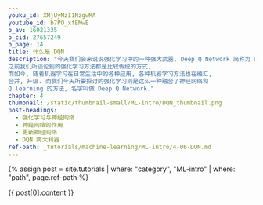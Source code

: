 ```yaml
---
youku_id: XMjUyMzI1NzgwMA
youtube_id: b7PO_xfEMwE
b_av: 16921335
b_cid: 27657249
b_page: 14
title: 什么是 DQN
description: "今天我们会来说说强化学习中的一种强大武器, Deep Q Network 简称为 DQN. Google Deep mind 团队就是靠着这 DQN 使计算机玩电动玩得比我们还厉害.
之前我们所谈论到的强化学习方法都是比较传统的方式,
而如今, 随着机器学习在日常生活中的各种应用, 各种机器学习方法也在融汇,
合并, 升级. 而我们今天所要探讨的强化学习则是这么一种融合了神经网络和
Q learning 的方法, 名字叫做 Deep Q Network."
chapter: 4
thumbnail: /static/thumbnail-small/ML-intro/DQN_thumbnail.png
post-headings:
  - 强化学习与神经网络
  - 神经网络的作用
  - 更新神经网络
  - DQN 两大利器
ref-path: _tutorials/machine-learning/ML-intro/4-06-DQN.md
---
```



{% assign post = site.tutorials | where: "category", "ML-intro" | where: "path", page.ref-path %}

{{ post[0].content }}